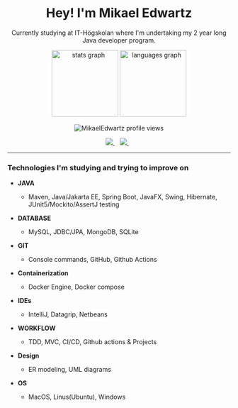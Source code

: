 <h1 align='center'>
  Hey! I'm Mikael Edwartz
</h1>

<p align='center'>
Currently studying at IT-Högskolan where I'm undertaking my 2 year long Java developer program.
</p>
 <div align="center">
  <img src="https://github-readme-stats-abtrax.vercel.app/api?hide_title=true&hide_rank=false&show_icons=true&include_all_commits=true&count_private=true&disable_animations=false&theme=midnight-purple&locale=en&hide_border=true&username=mikaeledwartz" height="150" alt="stats graph"  />
  <img src="https://github-readme-stats-abtrax.vercel.app/api/top-langs?locale=en&hide_title=false&layout=compact&card_width=320&langs_count=5&theme=midnight-purple&hide_border=true&username=mikaeledwartz" height="150" alt="languages graph"  /> </div>

<p align="center"> <img src="https://komarev.com/ghpvc/?username=mikaeledwartz&label=Profile%20views&color=blueviolet" alt="MikaelEdwartz profile views"/></p>

<p align='center'>
  <a href="https://www.linkedin.com/in/mikael-edwartz-382777228">
    <img src="https://img.shields.io/badge/linkedin-%230077B5.svg?&style=for-the-badge&logo=linkedin&logoColor=white" />
  </a>&nbsp;&nbsp;
  <a href='mailto:mikael.edwartz@gmail.com'>
    <img src="https://img.shields.io/badge/Gmail-D14836?style=for-the-badge&logo=gmail&logoColor=white" />
  </a>&nbsp;&nbsp;
</p>

---

<h3 align='left'>Technologies I'm studying and trying to improve on</h3>


- **JAVA**
  - Maven, Java/Jakarta EE, Spring Boot, JavaFX, Swing, Hibernate, JUnit5/Mockito/AssertJ testing

- **DATABASE**
  - MySQL, JDBC/JPA, MongoDB, SQLite

- **GIT**
  - Console commands, GitHub, Github Actions

- **Containerization**
  - Docker Engine, Docker compose

- **IDEs**
  - IntelliJ, Datagrip, Netbeans

- **WORKFLOW**
  - TDD, MVC, CI/CD, Github actions & Projects

- **Design**
  - ER modeling, UML diagrams

- **OS**
  - MacOS, Linus(Ubuntu), Windows
   
 
 
